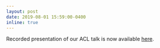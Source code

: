 ```yaml
---
layout: post
date: 2019-08-01 15:59:00-0400
inline: true
---
```


Recorded presentation of our ACL talk is now available [here](http://www.livecongress.it/aol/indexSA.php?id=36BA4717&ticket=).
